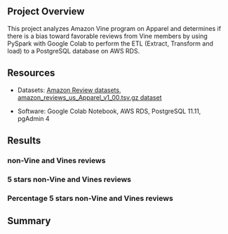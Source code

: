 ## Project Overview

This project analyzes Amazon Vine program on Apparel and determines if there is a bias toward favorable reviews from Vine members by using PySpark with Google Colab to perform the ETL (Extract, Transform and load) to a PostgreSQL database on AWS RDS.

## Resources

- Datasets: [Amazon Review datasets](https://s3.amazonaws.com/amazon-reviews-pds/tsv/index.txt), [amazon_reviews_us_Apparel_v1_00.tsv.gz dataset](https://s3.amazonaws.com/amazon-reviews-pds/tsv/amazon_reviews_us_Apparel_v1_00.tsv.gz)

- Software: Google Colab Notebook, AWS RDS, PostgreSQL 11.11, pgAdmin 4

## Results

### non-Vine and Vines reviews

### 5 stars non-Vine and Vines reviews

### Percentage 5 stars non-Vine and Vines reviews

## Summary
